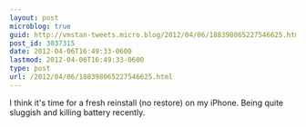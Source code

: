 ```yaml
---
layout: post
microblog: true
guid: http://vmstan-tweets.micro.blog/2012/04/06/188398065227546625.html
post_id: 3037315
date: 2012-04-06T16:49:33-0600
lastmod: 2012-04-06T16:49:33-0600
type: post
url: /2012/04/06/188398065227546625.html
---
```

I think it's time for a fresh reinstall (no restore) on my iPhone. Being quite sluggish and killing battery recently.
